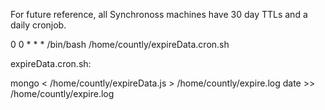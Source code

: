 For future reference, all Synchronoss machines have 30 day TTLs and a daily cronjob.

0 0 * * * /bin/bash /home/countly/expireData.cron.sh

expireData.cron.sh:

mongo < /home/countly/expireData.js > /home/countly/expire.log
date >> /home/countly/expire.log